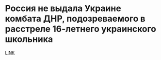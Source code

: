 # Россия не выдала Украине комбата ДНР, подозреваемого в расстреле 16-летнего украинского школьника



[LINK](https://varlamov.ru/2491675.html)